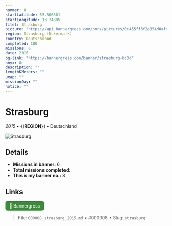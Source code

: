 ```yaml
---
nummer: 8
startLatitude: 53.506861
startLongitude: 13.74885
titel: Strasburg
picture: "https://api.bannergress.com/bnrs/pictures/0c455ff3f2e854d0afd6f146add602bc"
region: Strasburg (Uckermark)
country: Deutschland
completed: 180
missions: 6
date: 2015
bg-link: "https://bannergress.com/banner/strasburg-bc8d"
onyx: 0
description: ""
lengthKMeters: ""
umap: ""
missionDay: ""
notice: ""
---
```

# Strasburg

*2015* • {{__REGION__}} • Deutschland

![Strasburg](https://api.bannergress.com/bnrs/pictures/0c455ff3f2e854d0afd6f146add602bc)



## Details

- **Missions in banner:** 6
- **Total missions completed:** 
- **This is my banner no.:** 8





## Links
<a href="https://bannergress.com/banner/strasburg-bc8d" target="_blank" style="display:inline-block;margin-right:8px;padding:6px 12px;background:#3c8b3c;color:#fff;text-decoration:none;border-radius:6px;">🔗 Bannergress</a>



> File: `000008_strasburg_2015.md` • #000008 • Slug: `strasburg`
